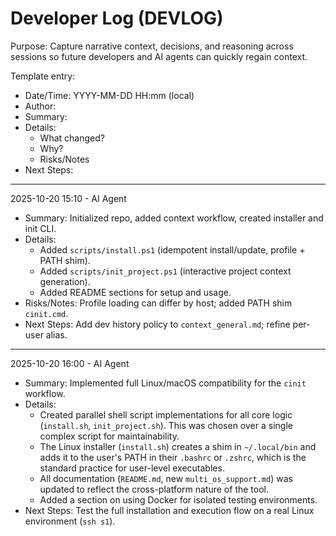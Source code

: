 # Developer Log (DEVLOG)

Purpose: Capture narrative context, decisions, and reasoning across sessions so future developers and AI agents can quickly regain context.

Template entry:

- Date/Time: YYYY-MM-DD HH:mm (local)
- Author: <name or agent>
- Summary: <one-line>
- Details:
  - What changed?
  - Why?
  - Risks/Notes
- Next Steps: <short list>

---

2025-10-20 15:10 - AI Agent
- Summary: Initialized repo, added context workflow, created installer and init CLI.
- Details:
  - Added `scripts/install.ps1` (idempotent install/update, profile + PATH shim).
  - Added `scripts/init_project.ps1` (interactive project context generation).
  - Added README sections for setup and usage.
- Risks/Notes: Profile loading can differ by host; added PATH shim `cinit.cmd`.
- Next Steps: Add dev history policy to `context_general.md`; refine per-user alias.

---

2025-10-20 16:00 - AI Agent
- Summary: Implemented full Linux/macOS compatibility for the `cinit` workflow.
- Details:
  - Created parallel shell script implementations for all core logic (`install.sh`, `init_project.sh`). This was chosen over a single complex script for maintainability.
  - The Linux installer (`install.sh`) creates a shim in `~/.local/bin` and adds it to the user's PATH in their `.bashrc` or `.zshrc`, which is the standard practice for user-level executables.
  - All documentation (`README.md`, new `multi_os_support.md`) was updated to reflect the cross-platform nature of the tool.
  - Added a section on using Docker for isolated testing environments.
- Next Steps: Test the full installation and execution flow on a real Linux environment (`ssh s1`).
